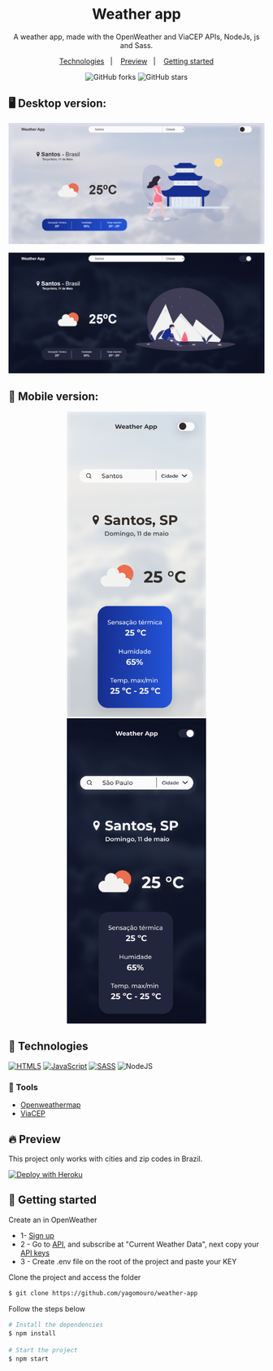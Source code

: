 <h1 align="center"> 
 Weather app
</h1>

<p align="center">
	A weather app, made with the OpenWeather and ViaCEP APIs, NodeJs, js and Sass.
</p>

<p align="center">
  <a href="#-technologies">Technologies</a>&nbsp;&nbsp;&nbsp;|&nbsp;&nbsp;&nbsp;
  <a href="#-preview">Preview</a>&nbsp;&nbsp;&nbsp;|&nbsp;&nbsp;&nbsp;
  <a href="#-getting-started">Getting started</a>
</p>

<p align="center">
  <img src="https://img.shields.io/github/forks/yagomouro/weather-app?label=forks&message=MIT&color=FAFAFB&labelColor=162E8F" alt="GitHub forks">
  
  <img src="https://img.shields.io/github/stars/yagomouro/weather-app?label=stars&message=MIT&color=FAFAFB&labelColor=162E8F" alt="GitHub stars">
</p>

## 🖥️ Desktop version:

<p align="center">
    <img alt="Weather app" title="Weather app" src="https://github.com/yagomouro/weather-app/blob/master/public/img/index-light.png"/>
</p>

<p align="center">
    <img alt="Weather app" title="Weather app" src="https://github.com/yagomouro/weather-app/blob/master/public/img/index-dark.png" />
</p>

## 📱 Mobile version:

<p align="center">
    <img alt="Weather app" title="Weather app" widht="600px" height="600px" src="https://github.com/yagomouro/weather-app/blob/master/public/img/mobile-light.png"/>
    <img alt="Weather app" title="Weather app" widht="600px" height="600px" src="https://github.com/yagomouro/weather-app/blob/master/public/img/mobile-dark.png"/>
</p>

## 🧪 Technologies
[![HTML5](https://camo.githubusercontent.com/d63d473e728e20a286d22bb2226a7bf45a2b9ac6c72c59c0e61e9730bfe4168c/68747470733a2f2f696d672e736869656c64732e696f2f62616467652f48544d4c352d4533344632363f7374796c653d666f722d7468652d6261646765266c6f676f3d68746d6c35266c6f676f436f6c6f723d7768697465)](https://developer.mozilla.org/pt-BR/docs/Web/HTML)  [![JavaScript](https://camo.githubusercontent.com/62d37abe760867620e0baea1066303719d630a82936837ba7bff6b0c754e3c9f/68747470733a2f2f696d672e736869656c64732e696f2f62616467652f6a6176617363726970742532302d2532333332333333302e7376673f267374796c653d666f722d7468652d6261646765266c6f676f3d6a617661736372697074266c6f676f436f6c6f723d253233463744463145)](https://developer.mozilla.org/pt-BR/docs/Web/JavaScript)  [![SASS](https://camo.githubusercontent.com/792bcbdb5dcb4c45260a7b911b030f70814b2a77eca18b388565b4468a02dc15/68747470733a2f2f696d672e736869656c64732e696f2f62616467652f534153532532302d686f7470696e6b2e7376673f267374796c653d666f722d7468652d6261646765266c6f676f3d53415353266c6f676f436f6c6f723d7768697465)](https://sass-lang.com/) ![NodeJS](https://camo.githubusercontent.com/cc96d7d28a6ca21ddbb1f2521d751d375230ed840271e6a4c8694cf87cc60c14/68747470733a2f2f696d672e736869656c64732e696f2f62616467652f6e6f64652e6a732532302d2532333433383533442e7376673f267374796c653d666f722d7468652d6261646765266c6f676f3d6e6f64652e6a73266c6f676f436f6c6f723d7768697465)

### 🔨  Tools

- [Openweathermap](https://openweathermap.org/)
- [ViaCEP](https://viacep.com.br/)

## 🔥 Preview

<p>
  This project only works with cities and zip codes in Brazil.
</p>

[![Deploy with Heroku](https://www.herokucdn.com/deploy/button.svg)](https://weather-appe.herokuapp.com/)

## 🚀 Getting started

 Create an in OpenWeather
- 1- [Sign up](https://home.openweathermap.org/users/sign_up)
- 2 - Go to [API](https://openweathermap.org/api), and subscribe at "Current Weather Data", next copy your [API keys](https://home.openweathermap.org/api_keys)
- 3 - Create .env file on the root of the project and paste your KEY

Clone the project and access the folder

```bash
$ git clone https://github.com/yagomouro/weather-app
```
Follow the steps below
```bash
# Install the dependencies
$ npm install

# Start the project
$ npm start
```
